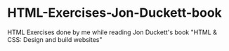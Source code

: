 # HTML-Exercises-Jon-Duckett-book
HTML Exercises done by me while reading Jon Duckett's book "HTML &amp; CSS: Design and build websites"

